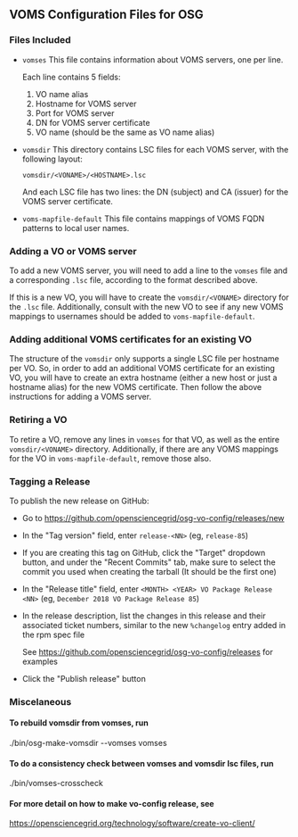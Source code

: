 ## VOMS Configuration Files for OSG

### Files Included

-   `vomses`
    This file contains information about VOMS servers, one per line.

    Each line contains 5 fields:
    1.  VO name alias
    2.  Hostname for VOMS server
    3.  Port for VOMS server
    4.  DN for VOMS server certificate
    5.  VO name (should be the same as VO name alias)

-   `vomsdir`
    This directory contains LSC files for each VOMS server,
    with the following layout:

    `vomsdir/<VONAME>/<HOSTNAME>.lsc`

    And each LSC file has two lines: the DN (subject) and CA (issuer)
    for the VOMS server certificate.

-   `voms-mapfile-default`
    This file contains mappings of VOMS FQDN patterns to local user names.


### Adding a VO or VOMS server

To add a new VOMS server, you will need to add a line to the `vomses` file
and a corresponding `.lsc` file, according to the format described above.

If this is a new VO, you will have to create the `vomsdir/<VONAME>` directory
for the `.lsc` file.  Additionally, consult with the new VO to see if any new
VOMS mappings to usernames should be added to `voms-mapfile-default`.


### Adding additional VOMS certificates for an existing VO

The structure of the `vomsdir` only supports a single LSC file per hostname
per VO.  So, in order to add an additional VOMS certificate for an existing
VO, you will have to create an extra hostname (either a new host or just a
hostname alias) for the new VOMS certificate.  Then follow the above
instructions for adding a VOMS server.


### Retiring a VO

To retire a VO, remove any lines in `vomses` for that VO, as well as the
entire `vomsdir/<VONAME>` directory.  Additionally, if there are any VOMS
mappings for the VO in `voms-mapfile-default`, remove those also.


### Tagging a Release

To publish the new release on GitHub:

-   Go to <https://github.com/opensciencegrid/osg-vo-config/releases/new>
-   In the "Tag version" field, enter `release-<NN>` (eg, `release-85`)
-   If you are creating this tag on GitHub, click the "Target" dropdown button,
    and under the "Recent Commits" tab, make sure to select the commit you used
    when creating the tarball (It should be the first one)
-   In the "Release title" field, enter `<MONTH> <YEAR> VO Package Release <NN>`
    (eg, `December 2018 VO Package Release 85`)
-   In the release description, list the changes in this release and their
    associated ticket numbers, similar to the new `%changelog` entry added
    in the rpm spec file

    See <https://github.com/opensciencegrid/osg-vo-config/releases> for examples
-   Click the "Publish release" button


### Miscelaneous

#### To rebuild vomsdir from vomses, run

./bin/osg-make-vomsdir --vomses vomses


#### To do a consistency check between vomses and vomsdir lsc files, run

./bin/vomses-crosscheck


#### For more detail on how to make vo-config release, see

<https://opensciencegrid.org/technology/software/create-vo-client/>


<!--
Don't tell Mom, but if you need them, check out these old twiki pages:

SoftwareTeam/CreateVOClient
Operations/GithubVOPackageUpdate
-->

